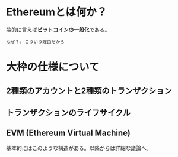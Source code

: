 # Ethereumとは何か？

端的に言えば**ビットコインの一般化**である。

`なぜ？: こういう理由だから`

# 大枠の仕様について

## 2種類のアカウントと2種類のトランザクション
## トランザクションのライフサイクル
## EVM (Ethereum Virtual Machine)

基本的にはこのような構造がある。以降からは詳細な議論へ。

